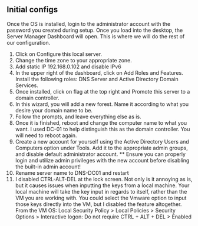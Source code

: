 ## Initial configs
Once the OS is installed, login to the administrator account with the password you created during setup. Once you load into the desktop, the Server Manager Dashboard will open. This is where we will do the rest of our configuration. 
1. Click on Configure this local server.
2. Change the time zone to your appropriate zone.
3. Add static IP 192.168.0.102 and disable IPv6
4. In the upper right of the dashboard, click on Add Roles and Features. Install the following roles: DNS Server and Active Directory Domain Services.
5. Once installed, click on flag at the top right and Promote this server to a domain controller.
6. In this wizard, you will add a new forest. Name it according to what you desire your domain name to be. 
7. Follow the prompts, and leave everything else as is.
8. Once it is finished, reboot and change the computer name to what you want. I used DC-01 to help distinguish this as the domain controller. You will need to reboot again.
9. Create a new account for yourself using the Active Directory Users and Computers option under Tools. Add it to the appropriate admin groups, and disable default administrator account.
** Ensure you can properly login and utilize admin privileges with the new account before disabling the built-in admin account!
11. Rename server name to DNS-DC01 and restart
12. I disabled CTRL-ALT-DEL at the lock screen. Not only is it annoying as is, but it causes issues when inputting the keys from a local machine. Your local machine will take the key input in regards to itself, rather than the VM you are working with. You could select the Vmware option to input those keys directly into the VM, but I disabled the feature altogether.
From the VM OS: Local Security Policy > Local Policies > Security Options > Interactive logon: Do not require CTRL + ALT + DEL > Enabled

